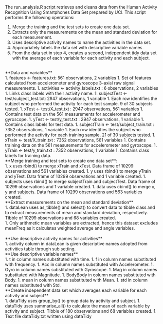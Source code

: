 The run_analysis.R script retrieves and cleans data from the Human Activity Recognition Using Smartphones Data Set prepared by UCI. This script performs the following operations:<br/>
1. Merge the training and the test sets to create one data set.
1. Extracts only the measurements on the mean and standard deviation for each measurement.
1. Uses descriptive activity names to name the activities in the data set.
1. Appropriately labels the data set with descriptive variable names.
1. From the data set in step 4, creates a second, independent tidy data set with the average of each variable for each activity and each subject.
<br/>
**Data and variables**<br/>
1. features <- features.txt: 561 observations, 2 variables  
   1. Set of features calculated from accelerometer and gyroscope 3-axial raw signal measurements.
1. activities <- activity_labels.txt : 6 observations, 2 variables  
   1. Links class labels with their activity name.
1. subjectTest <- test/subject_test.txt: 2947 observations, 1 variable  
   1. Each row identifies the subject who performed the activity for each test sample. 9 of 30 subjects tested.
1. xTest <- test/X_test.txt : 2947 observations, 561 variables  
   1. Contains test data on the 561 measurements for accelerometer and gyroscope.
1. yTest <- test/y_test.txt : 2947 observations, 1 variable  
   1. Contains class labels for test data.
1. subjectTrain <- test/subject_train.txt : 7352 observations, 1 variable  
   1. Each row identifies the subject who performed the activity for each training sample. 21 of 30 subjects tested.
1. xTrain <- test/X_train.txt : 7352 observations, 561 variables  
   1. Contains training data on the 561 measurements for accelerometer and gyroscope.
1. yTrain <- test/y_train.txt : 7352 observations, 1 variable  
   1. Contains class labels for training data.
<br/>
**Merge training and test sets to create one data set**:<br/>
1. x uses rbind() to merge xTrain and xTest. Data frame of 10299 observations and 561 variables created.
1. y uses rbind() to merge yTrain and yTest. Data frame of 10299 observations and 1 variable created.
1. subjects uses rbind() to merge subjectTrain and subjectTest. Data frame of 10299 observations and 1 variable created.
1. data uses cbind() to merge x, y and subjects. Data frame of 10299 observations and 563 variables created.
<br/>
**Extract measurements on the mean and standard deviation**<br/>
1. dataLean uses as_tibble() and select() to convert data to tibble class and to extract measurements of mean and standard deviation, respectively. Tibble of 10299 observations and 68 variables created.<br/>
1. Only arithmetic mean variables are extracted, hence this dataset excludes meanFreq as it calculates weighted average and angle variables.<br/>
<br/>
**Use descriptive activity names for activities**<br/>
1. activity column in dataLean is given descriptive names adopted from activities table through sub setting.
<br/>
**Use descriptive variable names**<br/>
1. t in column names substituted with time.  
1. f in column names substituted with frequency.  
1. Acc in column names substituted with Accelerometer.  
1. Gyro in column names substituted with Gyroscope.  
1. Mag in column names substituted with Magnitude.  
1. BodyBody in column names substituted with Body.  
1. mean in column names substituted with Mean.  
1. std in column names substituted with Std.  
<br/>
**Create independent data set which averages each variable for each activity and subject**<br/>
1. dataTidy uses group_by() to group data by activity and subject.
1. dataTidy uses summarise_all() to calculate the mean of each variable by activity and subject. Tibble of 180 observations and 68 variables created.
1. Text file dataTidy.txt written using dataTidy
